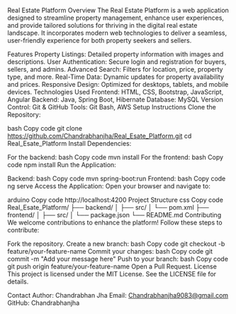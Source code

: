 Real Estate Platform
Overview
The Real Estate Platform is a web application designed to streamline property management, enhance user experiences, and provide tailored solutions for thriving in the digital real estate landscape. It incorporates modern web technologies to deliver a seamless, user-friendly experience for both property seekers and sellers.

Features
Property Listings: Detailed property information with images and descriptions.
User Authentication: Secure login and registration for buyers, sellers, and admins.
Advanced Search: Filters for location, price, property type, and more.
Real-Time Data: Dynamic updates for property availability and prices.
Responsive Design: Optimized for desktops, tablets, and mobile devices.
Technologies Used
Frontend: HTML, CSS, Bootstrap, JavaScript, Angular
Backend: Java, Spring Boot, Hibernate
Database: MySQL
Version Control: Git & GitHub
Tools: Git Bash, AWS
Setup Instructions
Clone the Repository:

bash
Copy code
git clone https://github.com/Chandrabhanjha/Real_Esate_Platform.git
cd Real_Esate_Platform
Install Dependencies:

For the backend:
bash
Copy code
mvn install
For the frontend:
bash
Copy code
npm install
Run the Application:

Backend:
bash
Copy code
mvn spring-boot:run
Frontend:
bash
Copy code
ng serve
Access the Application: Open your browser and navigate to:

arduino
Copy code
http://localhost:4200
Project Structure
css
Copy code
Real_Esate_Platform/
├── backend/
│   ├── src/
│   └── pom.xml
├── frontend/
│   ├── src/
│   └── package.json
└── README.md
Contributing
We welcome contributions to enhance the platform! Follow these steps to contribute:

Fork the repository.
Create a new branch:
bash
Copy code
git checkout -b feature/your-feature-name
Commit your changes:
bash
Copy code
git commit -m "Add your message here"
Push to your branch:
bash
Copy code
git push origin feature/your-feature-name
Open a Pull Request.
License
This project is licensed under the MIT License. See the LICENSE file for details.

Contact
Author: Chandrabhan Jha
Email: Chandrabhanjha9083@gmail.com
GitHub: Chandrabhanjha
